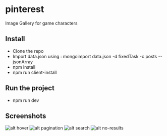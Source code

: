 # pinterest
Image Gallery for game characters

## Install
* Clone the repo
* Import data.json using :
    mongoimport data.json -d fixedTask -c posts --jsonArray
* npm install
* npm run client-install

## Run the project
* npm run dev

## Screenshots
![alt hover](https://serving.photos.photobox.com/441213219d5bccadb593334ddfab93313266bcd05d9e5d290d70fd8a2e07cb4bb46f7843.jpg)
![alt pagination](https://serving.photos.photobox.com/1125961800de5d1c6ca38e23ec3c16c1b5b799a87fd3623003ea39656d882f5973750cac.jpg)
![alt search](https://serving.photos.photobox.com/60641299b262d98982baf3e19c6e9556f5a970e4ab0f7d28cbfa16ba570d40db4ab9f78a.jpg)
![alt no-results](https://serving.photos.photobox.com/75276805425f73e5417ed7248a317733a5d426a48e61f4200472fbfac8cafcb3237cf4a2.jpg)



